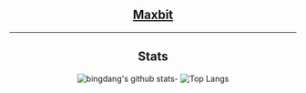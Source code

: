 <div align="center">

## [Maxbit](https://cakepanit.com/)

<hr>

## Stats

![bingdang's github stats](https://github-readme-stats.vercel.app/api?username=bingdang&show_icons=true&theme=tokyonight)- ![Top Langs](https://github-readme-stats.vercel.app/api/top-langs/?username=bingdang&show_icons=true&theme=tokyonight)
 

</div>

